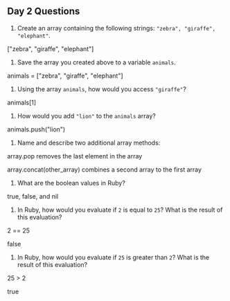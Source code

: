 ## Day 2 Questions

1. Create an array containing the following strings: `"zebra", "giraffe", "elephant"`.

["zebra", "giraffe", "elephant"]

1. Save the array you created above to a variable `animals`.

animals = ["zebra", "giraffe", "elephant"]

1. Using the array `animals`, how would you access `"giraffe"`?

animals[1]

1. How would you add `"lion"` to the `animals` array?

animals.push("lion")

1. Name and describe two additional array methods:

array.pop removes the last element in the array

array.concat(other_array) combines a second array to the first array

1. What are the boolean values in Ruby?

true, false, and nil

1. In Ruby, how would you evaluate if `2` is equal to `25`? What is the result of this evaluation?

2 == 25

false

1. In Ruby, how would you evaluate if `25` is greater than `2`? What is the result of this evaluation?

25 > 2

true
